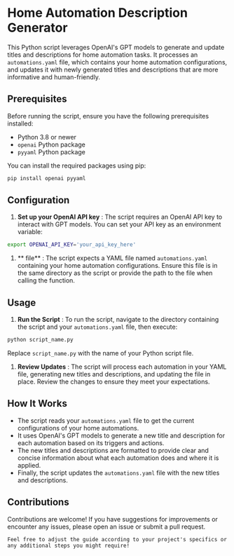 # Home Automation Description Generator

This Python script leverages OpenAI's GPT models to generate and update titles and descriptions for home automation tasks. It processes an `automations.yaml` file, which contains your home automation configurations, and updates it with newly generated titles and descriptions that are more informative and human-friendly.

## Prerequisites

Before running the script, ensure you have the following prerequisites installed:

- Python 3.8 or newer
- `openai` Python package
- `pyyaml` Python package

You can install the required packages using pip:

```bash
pip install openai pyyaml
```

## Configuration

1. **Set up your OpenAI API key** : The script requires an OpenAI API key to interact with GPT models. You can set your API key as an environment variable:

```bash
export OPENAI_API_KEY='your_api_key_here'
```

1. ** file** : The script expects a YAML file named `automations.yaml` containing your home automation configurations. Ensure this file is in the same directory as the script or provide the path to the file when calling the function.

## Usage

1. **Run the Script** : To run the script, navigate to the directory containing the script and your `automations.yaml` file, then execute:

```bash
python script_name.py
```

Replace `script_name.py` with the name of your Python script file.

1. **Review Updates** : The script will process each automation in your YAML file, generating new titles and descriptions, and updating the file in place. Review the changes to ensure they meet your expectations.

## How It Works

- The script reads your `automations.yaml` file to get the current configurations of your home automations.
- It uses OpenAI's GPT models to generate a new title and description for each automation based on its triggers and actions.
- The new titles and descriptions are formatted to provide clear and concise information about what each automation does and where it is applied.
- Finally, the script updates the `automations.yaml` file with the new titles and descriptions.

## Contributions

Contributions are welcome! If you have suggestions for improvements or encounter any issues, please open an issue or submit a pull request.

```vbnet
Feel free to adjust the guide according to your project's specifics or any additional steps you might require!
```
